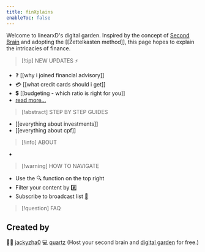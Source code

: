 ```yaml
---
title: finXplains
enableToc: false
---
```


Welcome to linearxD's digital garden. Inspired by the concept of [Second Brain](what%20is%20a%20second%20brain) and adopting the [[Zettelkasten method]], this page hopes to explain the intricacies of finance.

> [!tip] NEW UPDATES ⚡
- ❓ [[why i joined financial advisory]]
- 💳 [[what credit cards should i get]]
- 💲 [[budgeting - which ratio is right for you]]
- [read more...](encyclopedia.md)

> [!abstract] STEP BY STEP GUIDES
- [[everything about investments]]
- [[everything about cpf]]

> [!info] ABOUT
- 

> [!warning] HOW TO NAVIGATE 
- Use the 🔍 function on the top right
- Filter your content by [#️⃣](tags)
- Subscribe to broadcast list [📢](https://t.me/+g1AXngiRnjI2ZTI1)

> [!question] FAQ 

## Created by 
👩‍💻 [jackyzha0](https://github.com/jackyzha0)
💻 [quartz](https://github.com/jackyzha0/quartz)   (Host your second brain and [digital garden](https://jzhao.xyz/posts/networked-thought) for free.)